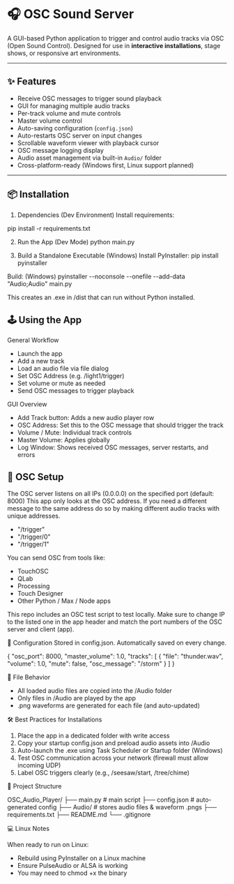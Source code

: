 # 🎧 OSC Sound Server

A GUI-based Python application to trigger and control audio tracks via OSC (Open Sound Control). Designed for use in **interactive installations**, stage shows, or responsive art environments.

---

## ✨ Features

- Receive OSC messages to trigger sound playback
- GUI for managing multiple audio tracks
- Per-track volume and mute controls
- Master volume control
- Auto-saving configuration (`config.json`)
- Auto-restarts OSC server on input changes
- Scrollable waveform viewer with playback cursor
- OSC message logging display
- Audio asset management via built-in `Audio/` folder
- Cross-platform-ready (Windows first, Linux support planned)

---

## 📦 Installation

1. Dependencies (Dev Environment)
   Install requirements:

pip install -r requirements.txt

2. Run the App (Dev Mode)
   python main.py

3. Build a Standalone Executable (Windows)
   Install PyInstaller:
   pip install pyinstaller

Build:
(Windows)
pyinstaller --noconsole --onefile --add-data "Audio;Audio" main.py

This creates an .exe in /dist that can run without Python installed.

## 🕹️ Using the App

General Workflow

- Launch the app
- Add a new track
- Load an audio file via file dialog
- Set OSC Address (e.g. /light1/trigger)
- Set volume or mute as needed
- Send OSC messages to trigger playback

GUI Overview

- Add Track button: Adds a new audio player row
- OSC Address: Set this to the OSC message that should trigger the track
- Volume / Mute: Individual track controls
- Master Volume: Applies globally
- Log Window: Shows received OSC messages, server restarts, and errors

## 📡 OSC Setup

The OSC server listens on all IPs (0.0.0.0) on the specified port (default: 8000)
This app only looks at the OSC address. If you need a different message to the same address do so by making different audio tracks with unique addresses.

- "/trigger"
- "/trigger/0"
- "/trigger/1"

You can send OSC from tools like:

- TouchOSC
- QLab
- Processing
- Touch Designer
- Other Python / Max / Node apps

This repo includes an OSC test script to test locally. Make sure to change IP to the listed one in the app header and match the port numbers of the OSC server and client (app).

🔧 Configuration
Stored in config.json. Automatically saved on every change.

{
"osc_port": 8000,
"master_volume": 1.0,
"tracks": [
{
"file": "thunder.wav",
"volume": 1.0,
"mute": false,
"osc_message": "/storm"
}
]
}

🔐 File Behavior

- All loaded audio files are copied into the /Audio folder
- Only files in /Audio are played by the app
- .png waveforms are generated for each file (and auto-updated)

🛠️ Best Practices for Installations

1. Place the app in a dedicated folder with write access
2. Copy your startup config.json and preload audio assets into /Audio
3. Auto-launch the .exe using Task Scheduler or Startup folder (Windows)
4. Test OSC communication across your network (firewall must allow incoming UDP)
5. Label OSC triggers clearly (e.g., /seesaw/start, /tree/chime)

📁 Project Structure

OSC_Audio_Player/
├── main.py # main script
├── config.json # auto-generated config
├── Audio/ # stores audio files & waveform .pngs
├── requirements.txt
├── README.md
└── .gitignore

💻 Linux Notes

When ready to run on Linux:

- Rebuild using PyInstaller on a Linux machine
- Ensure PulseAudio or ALSA is working
- You may need to chmod +x the binary

```

```
